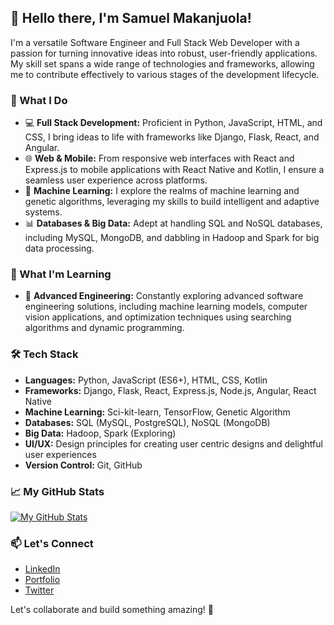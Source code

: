 ## 👋 Hello there, I'm Samuel Makanjuola!

I'm a versatile Software Engineer and Full Stack Web Developer with a passion for turning innovative ideas into robust, user-friendly applications. My skill set spans a wide range of technologies and frameworks, allowing me to contribute effectively to various stages of the development lifecycle.

### 🚀 What I Do

- 💻 **Full Stack Development:** Proficient in Python, JavaScript, HTML, and CSS, I bring ideas to life with frameworks like Django, Flask, React, and Angular.
- 🌐 **Web & Mobile:** From responsive web interfaces with React and Express.js to mobile applications with React Native and Kotlin, I ensure a seamless user experience across platforms.
- 🤖 **Machine Learning:** I explore the realms of machine learning and genetic algorithms, leveraging my skills to build intelligent and adaptive systems.
- 📊 **Databases & Big Data:** Adept at handling SQL and NoSQL databases, including MySQL, MongoDB, and dabbling in Hadoop and Spark for big data processing.

### 🌱 What I'm Learning

- 🧠 **Advanced Engineering:** Constantly exploring advanced software engineering solutions, including machine learning models, computer vision applications, and optimization techniques using searching algorithms and dynamic programming.

### 🛠️ Tech Stack

- **Languages:** Python, JavaScript (ES6+), HTML, CSS, Kotlin
- **Frameworks:** Django, Flask, React, Express.js, Node.js, Angular, React Native
- **Machine Learning:** Sci-kit-learn, TensorFlow, Genetic Algorithm
- **Databases:** SQL (MySQL, PostgreSQL), NoSQL (MongoDB)
- **Big Data:** Hadoop, Spark (Exploring)
- **UI/UX:** Design principles for creating user centric designs and delightful user experiences
- **Version Control:** Git, GitHub

### 📈 My GitHub Stats

[![My GitHub Stats](https://github-readme-stats.vercel.app/api?username=bidmak&show_icons=true&hide_title=true)](https://github.com/bidmak)

### 📫 Let's Connect

- [LinkedIn](https://www.linkedin.com/in/samuel-makanjuola-8118a0212/)
- [Portfolio](https://samuelbidmak.com)
- [Twitter](https://twitter.com/bidmak007)

Let's collaborate and build something amazing! 🚀
